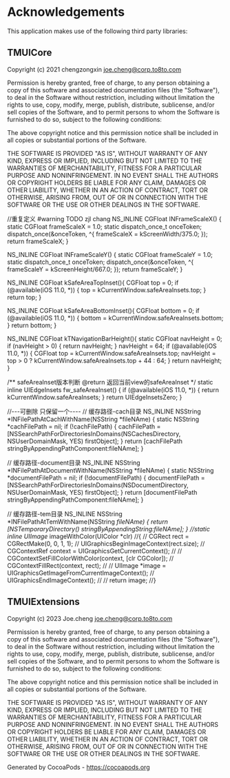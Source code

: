 # Acknowledgements
This application makes use of the following third party libraries:

## TMUICore

Copyright (c) 2021 chengzongxin <joe.cheng@corp.to8to.com>

Permission is hereby granted, free of charge, to any person obtaining a copy
of this software and associated documentation files (the "Software"), to deal
in the Software without restriction, including without limitation the rights
to use, copy, modify, merge, publish, distribute, sublicense, and/or sell
copies of the Software, and to permit persons to whom the Software is
furnished to do so, subject to the following conditions:

The above copyright notice and this permission notice shall be included in
all copies or substantial portions of the Software.

THE SOFTWARE IS PROVIDED "AS IS", WITHOUT WARRANTY OF ANY KIND, EXPRESS OR
IMPLIED, INCLUDING BUT NOT LIMITED TO THE WARRANTIES OF MERCHANTABILITY,
FITNESS FOR A PARTICULAR PURPOSE AND NONINFRINGEMENT. IN NO EVENT SHALL THE
AUTHORS OR COPYRIGHT HOLDERS BE LIABLE FOR ANY CLAIM, DAMAGES OR OTHER
LIABILITY, WHETHER IN AN ACTION OF CONTRACT, TORT OR OTHERWISE, ARISING FROM,
OUT OF OR IN CONNECTION WITH THE SOFTWARE OR THE USE OR OTHER DEALINGS IN
THE SOFTWARE.

//重复定义
#warning TODO zjl chang
NS_INLINE CGFloat INFrameScaleX() {
    static CGFloat frameScaleX = 1.0;
    static dispatch_once_t onceToken;
    dispatch_once(&onceToken, ^{
        frameScaleX = kScreenWidth/375.0;
    });
    return frameScaleX;
}

NS_INLINE CGFloat INFrameScaleY() {
    static CGFloat frameScaleY = 1.0;
    static dispatch_once_t onceToken;
    dispatch_once(&onceToken, ^{
        frameScaleY = kScreenHeight/667.0;
    });
    return frameScaleY;
}

NS_INLINE CGFloat kSafeAreaTopInset(){
    CGFloat top = 0;
    if (@available(iOS 11.0, *)) {
        top = kCurrentWindow.safeAreaInsets.top;
    }
    return top;
}

NS_INLINE CGFloat kSafeAreaBottomInset(){
    CGFloat bottom = 0;
    if (@available(iOS 11.0, *)) {
        bottom = kCurrentWindow.safeAreaInsets.bottom;
    }
    return bottom;
}

NS_INLINE CGFloat kTNavigationBarHeight(){
    static CGFloat navHeight = 0;
    if (navHeight > 0) {
        return navHeight;
    }
    navHeight = 64;
    if (@available(iOS 11.0, *)) {
        CGFloat top = kCurrentWindow.safeAreaInsets.top;
        navHeight = top > 0 ? kCurrentWindow.safeAreaInsets.top + 44 : 64;
    }
    return navHeight;
}

/**
 safeAreaInset版本判断
 @return 返回当前view的safeAreaInset
 */
static inline UIEdgeInsets fw_safeAreaInset() {
    if (@available(iOS 11.0, *)) {
        return kCurrentWindow.safeAreaInsets;
    }
    return UIEdgeInsetsZero;
}


//---可删除 只保留一个----
// 缓存路径-cach目录
NS_INLINE NSString *INFilePathAtCachWithName(NSString *fileNAme) {
    static NSString *cachFilePath = nil;
    if (!cachFilePath) {
        cachFilePath = [NSSearchPathForDirectoriesInDomains(NSCachesDirectory, NSUserDomainMask, YES) firstObject];
    }
    return [cachFilePath stringByAppendingPathComponent:fileNAme];
}

// 缓存路径-document目录
NS_INLINE NSString *INFilePathAtDocumentWithName(NSString *fileNAme) {
    static NSString *documentFilePath = nil;
    if (!documentFilePath) {
        documentFilePath = [NSSearchPathForDirectoriesInDomains(NSDocumentDirectory, NSUserDomainMask, YES) firstObject];
    }
    return [documentFilePath stringByAppendingPathComponent:fileNAme];
}

// 缓存路径-tem目录
NS_INLINE NSString *INFilePathAtTemWithName(NSString *fileNAme) {
    return [NSTemporaryDirectory() stringByAppendingString:fileNAme];
}
//static inline UIImage* imageWithColor(UIColor *clr)
//{
//    CGRect rect = CGRectMake(0, 0, 1, 1);
//    UIGraphicsBeginImageContext(rect.size);
//    CGContextRef context = UIGraphicsGetCurrentContext();
//
//    CGContextSetFillColorWithColor(context, [clr CGColor]);
//    CGContextFillRect(context, rect);
//
//    UIImage *image = UIGraphicsGetImageFromCurrentImageContext();
//    UIGraphicsEndImageContext();
//
//    return image;
//}


## TMUIExtensions

Copyright (c) 2023 Joe.cheng <joe.cheng@corp.to8to.com>

Permission is hereby granted, free of charge, to any person obtaining a copy
of this software and associated documentation files (the "Software"), to deal
in the Software without restriction, including without limitation the rights
to use, copy, modify, merge, publish, distribute, sublicense, and/or sell
copies of the Software, and to permit persons to whom the Software is
furnished to do so, subject to the following conditions:

The above copyright notice and this permission notice shall be included in
all copies or substantial portions of the Software.

THE SOFTWARE IS PROVIDED "AS IS", WITHOUT WARRANTY OF ANY KIND, EXPRESS OR
IMPLIED, INCLUDING BUT NOT LIMITED TO THE WARRANTIES OF MERCHANTABILITY,
FITNESS FOR A PARTICULAR PURPOSE AND NONINFRINGEMENT. IN NO EVENT SHALL THE
AUTHORS OR COPYRIGHT HOLDERS BE LIABLE FOR ANY CLAIM, DAMAGES OR OTHER
LIABILITY, WHETHER IN AN ACTION OF CONTRACT, TORT OR OTHERWISE, ARISING FROM,
OUT OF OR IN CONNECTION WITH THE SOFTWARE OR THE USE OR OTHER DEALINGS IN
THE SOFTWARE.

Generated by CocoaPods - https://cocoapods.org
